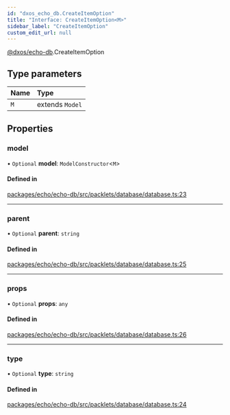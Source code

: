 ```yaml
---
id: "dxos_echo_db.CreateItemOption"
title: "Interface: CreateItemOption<M>"
sidebar_label: "CreateItemOption"
custom_edit_url: null
---
```


[@dxos/echo-db](../modules/dxos_echo_db.md).CreateItemOption

## Type parameters

| Name | Type |
| :------ | :------ |
| `M` | extends `Model` |

## Properties

### model

• `Optional` **model**: `ModelConstructor`<`M`\>

#### Defined in

[packages/echo/echo-db/src/packlets/database/database.ts:23](https://github.com/dxos/protocols/blob/c793f0fed/packages/echo/echo-db/src/packlets/database/database.ts#L23)

___

### parent

• `Optional` **parent**: `string`

#### Defined in

[packages/echo/echo-db/src/packlets/database/database.ts:25](https://github.com/dxos/protocols/blob/c793f0fed/packages/echo/echo-db/src/packlets/database/database.ts#L25)

___

### props

• `Optional` **props**: `any`

#### Defined in

[packages/echo/echo-db/src/packlets/database/database.ts:26](https://github.com/dxos/protocols/blob/c793f0fed/packages/echo/echo-db/src/packlets/database/database.ts#L26)

___

### type

• `Optional` **type**: `string`

#### Defined in

[packages/echo/echo-db/src/packlets/database/database.ts:24](https://github.com/dxos/protocols/blob/c793f0fed/packages/echo/echo-db/src/packlets/database/database.ts#L24)

